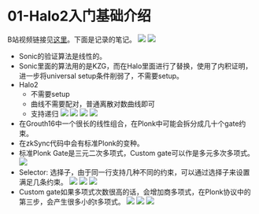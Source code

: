 # 01-Halo2入门基础介绍
B站视频链接见[这里](https://www.bilibili.com/video/BV1ML4y1M7iV/?spm_id_from=333.999.0.0&vd_source=c6586ed2410fae637f393017e00f4845)。下面是记录的笔记。
![](./img/halo2-1-1.png)
![](./img/halo2-1-2.png)
* Sonic的验证算法是线性的。
* Sonic里面的算法用的是KZG，而在Halo里面进行了替换，使用了内积证明，进一步将universal setup条件削弱了，不需要setup。
* Halo2
    * 不需要setup
    * 曲线不需要配对，普通离散对数曲线即可
    * 支持递归
![](./img/halo2-1-3.png)
![](./img/halo2-1-4.png)
![](./img/halo2-1-5.png)
![](./img/halo2-1-6.png)
* 在Grouth16中一个很长的线性组合，在Plonk中可能会拆分成几十个gate约束。
* 在zkSync代码中会有标准Plonk的变种。
* 标准Plonk Gate是三元二次多项式，Custom gate可以作是多元多次多项式。
![](./img/halo2-1-7.png)
* Selector: 选择子，由于同一行支持几种不同的约束，可以通过选择子来设置满足几条约束。
![](./img/halo2-1-8.png)
![](./img/halo2-1-9.png)
![](./img/halo2-1-10.png)
* Custom gate如果多项式次数很高的话，会增加商多项式，在Plonk协议中的第三步，会产生很多小的t多项式。 
![](./img/halo2-1-11.png)
![](./img/halo2-1-12.png)
![](./img/halo2-1-13.png)